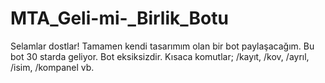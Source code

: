 # MTA_Geli-mi-_Birlik_Botu
Selamlar dostlar! Tamamen kendi tasarımım olan bir bot paylaşacağım. Bu bot 30 starda geliyor. Bot eksiksizdir. Kısaca komutlar; /kayıt, /kov, /ayrıl, /isim, /kompanel vb. 

